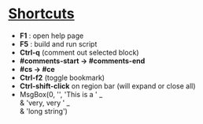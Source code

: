 # <ins>Shortcuts</ins>

- **F1** : open help page
- **F5** : build and run script
- **Ctrl-q** (comment out selected block)
- **#comments-start -> #comments-end**
- **#cs -> #ce**
- **Ctrl-f2** (toggle bookmark)
- **Ctrl-shift-click** on region bar (will expand or close all)
- MsgBox(0, '', 'This is a ' _  
    & 'very, very ' _  
    & 'long string')